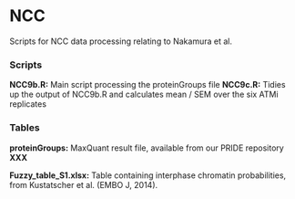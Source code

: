 # NCC
Scripts for NCC data processing relating to Nakamura et al.


### Scripts 

**NCC9b.R:** Main script processing the proteinGroups file
**NCC9c.R:** Tidies up the output of NCC9b.R and calculates mean / SEM over the six ATMi replicates



### Tables


**proteinGroups:** MaxQuant result file, available from our PRIDE repository **XXX**

**Fuzzy_table_S1.xlsx:** Table containing interphase chromatin probabilities, from Kustatscher et al. (EMBO J, 2014).
